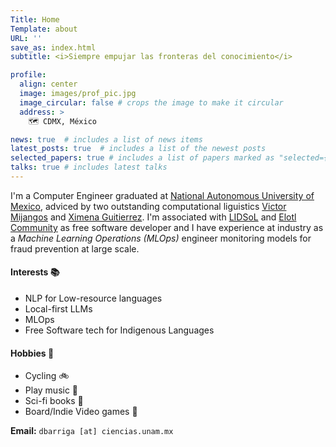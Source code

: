 ```yaml
---
Title: Home 
Template: about
URL: ''
save_as: index.html
subtitle: <i>Siempre empujar las fronteras del conocimiento</i>

profile: 
  align: center
  image: images/prof_pic.jpg
  image_circular: false # crops the image to make it circular
  address: >
    🗺️ CDMX, México

news: true  # includes a list of news items
latest_posts: true  # includes a list of the newest posts
selected_papers: true # includes a list of papers marked as "selected={true}"
talks: true # includes latest talks
---
```


I'm a Computer Engineer graduated at [National Autonomous University of
Mexico](https://en.wikipedia.org/wiki/National_Autonomous_University_of_Mexico),
adviced by two outstanding computational liguistics [Victor
Mijangos](https://sites.google.com/site/victormijangoscruz/) and [Ximena
Guitierrez](https://sites.google.com/site/xgutierrezv/). I'm associated with
[LIDSoL](https://lidsol.unam.mx/) and [Elotl Community](elotl.mx/) as free
software developer and I have experience at industry as a *Machine
Learning Operations (MLOps)* engineer monitoring models for fraud prevention at large scale.

#### Interests 📚

- NLP for Low-resource languages
- Local-first LLMs
- MLOps
- Free Software tech for Indigenous Languages

#### Hobbies 🌱

- Cycling 🚲
- Play music 🎸
- Sci-fi books 🌌
- Board/Indie Video games 👾

**Email:** `dbarriga [at] ciencias.unam.mx`
